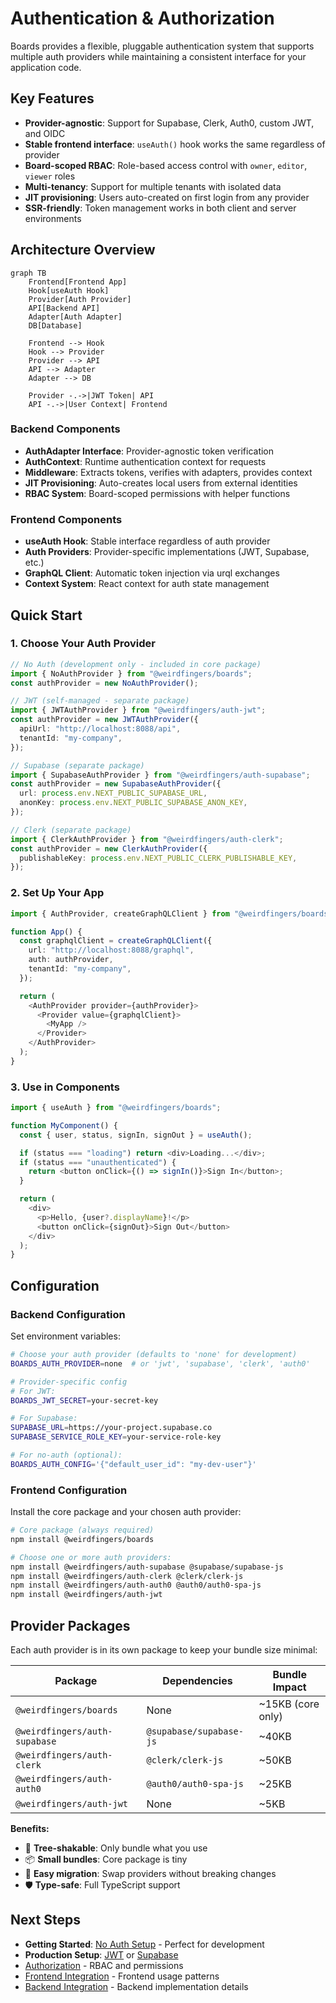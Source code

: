 # Authentication & Authorization

Boards provides a flexible, pluggable authentication system that supports multiple auth providers while maintaining a consistent interface for your application code.

## Key Features

- **Provider-agnostic**: Support for Supabase, Clerk, Auth0, custom JWT, and OIDC
- **Stable frontend interface**: `useAuth()` hook works the same regardless of provider
- **Board-scoped RBAC**: Role-based access control with `owner`, `editor`, `viewer` roles
- **Multi-tenancy**: Support for multiple tenants with isolated data
- **JIT provisioning**: Users auto-created on first login from any provider
- **SSR-friendly**: Token management works in both client and server environments

## Architecture Overview

```mermaid
graph TB
    Frontend[Frontend App]
    Hook[useAuth Hook]
    Provider[Auth Provider]
    API[Backend API]
    Adapter[Auth Adapter]
    DB[Database]

    Frontend --> Hook
    Hook --> Provider
    Provider --> API
    API --> Adapter
    Adapter --> DB

    Provider -.->|JWT Token| API
    API -.->|User Context| Frontend
```

### Backend Components

- **AuthAdapter Interface**: Provider-agnostic token verification
- **AuthContext**: Runtime authentication context for requests
- **Middleware**: Extracts tokens, verifies with adapters, provides context
- **JIT Provisioning**: Auto-creates local users from external identities
- **RBAC System**: Board-scoped permissions with helper functions

### Frontend Components

- **useAuth Hook**: Stable interface regardless of auth provider
- **Auth Providers**: Provider-specific implementations (JWT, Supabase, etc.)
- **GraphQL Client**: Automatic token injection via urql exchanges
- **Context System**: React context for auth state management

## Quick Start

### 1. Choose Your Auth Provider

```typescript
// No Auth (development only - included in core package)
import { NoAuthProvider } from "@weirdfingers/boards";
const authProvider = new NoAuthProvider();

// JWT (self-managed - separate package)
import { JWTAuthProvider } from "@weirdfingers/auth-jwt";
const authProvider = new JWTAuthProvider({
  apiUrl: "http://localhost:8088/api",
  tenantId: "my-company",
});

// Supabase (separate package)
import { SupabaseAuthProvider } from "@weirdfingers/auth-supabase";
const authProvider = new SupabaseAuthProvider({
  url: process.env.NEXT_PUBLIC_SUPABASE_URL,
  anonKey: process.env.NEXT_PUBLIC_SUPABASE_ANON_KEY,
});

// Clerk (separate package)
import { ClerkAuthProvider } from "@weirdfingers/auth-clerk";
const authProvider = new ClerkAuthProvider({
  publishableKey: process.env.NEXT_PUBLIC_CLERK_PUBLISHABLE_KEY,
});
```

### 2. Set Up Your App

```typescript
import { AuthProvider, createGraphQLClient } from "@weirdfingers/boards";

function App() {
  const graphqlClient = createGraphQLClient({
    url: "http://localhost:8088/graphql",
    auth: authProvider,
    tenantId: "my-company",
  });

  return (
    <AuthProvider provider={authProvider}>
      <Provider value={graphqlClient}>
        <MyApp />
      </Provider>
    </AuthProvider>
  );
}
```

### 3. Use in Components

```typescript
import { useAuth } from "@weirdfingers/boards";

function MyComponent() {
  const { user, status, signIn, signOut } = useAuth();

  if (status === "loading") return <div>Loading...</div>;
  if (status === "unauthenticated") {
    return <button onClick={() => signIn()}>Sign In</button>;
  }

  return (
    <div>
      <p>Hello, {user?.displayName}!</p>
      <button onClick={signOut}>Sign Out</button>
    </div>
  );
}
```

## Configuration

### Backend Configuration

Set environment variables:

```bash
# Choose your auth provider (defaults to 'none' for development)
BOARDS_AUTH_PROVIDER=none  # or 'jwt', 'supabase', 'clerk', 'auth0'

# Provider-specific config
# For JWT:
BOARDS_JWT_SECRET=your-secret-key

# For Supabase:
SUPABASE_URL=https://your-project.supabase.co
SUPABASE_SERVICE_ROLE_KEY=your-service-role-key

# For no-auth (optional):
BOARDS_AUTH_CONFIG='{"default_user_id": "my-dev-user"}'
```

### Frontend Configuration

Install the core package and your chosen auth provider:

```bash
# Core package (always required)
npm install @weirdfingers/boards

# Choose one or more auth providers:
npm install @weirdfingers/auth-supabase @supabase/supabase-js
npm install @weirdfingers/auth-clerk @clerk/clerk-js
npm install @weirdfingers/auth-auth0 @auth0/auth0-spa-js
npm install @weirdfingers/auth-jwt
```

## Provider Packages

Each auth provider is in its own package to keep your bundle size minimal:

| Package                       | Dependencies            | Bundle Impact     |
| ----------------------------- | ----------------------- | ----------------- |
| `@weirdfingers/boards`        | None                    | ~15KB (core only) |
| `@weirdfingers/auth-supabase` | `@supabase/supabase-js` | ~40KB             |
| `@weirdfingers/auth-clerk`    | `@clerk/clerk-js`       | ~50KB             |
| `@weirdfingers/auth-auth0`    | `@auth0/auth0-spa-js`   | ~25KB             |
| `@weirdfingers/auth-jwt`      | None                    | ~5KB              |

**Benefits:**

- 🌲 **Tree-shakable**: Only bundle what you use
- 📦 **Small bundles**: Core package is tiny
- 🔄 **Easy migration**: Swap providers without breaking changes
- 🛡️ **Type-safe**: Full TypeScript support

## Next Steps

- **Getting Started**: [No Auth Setup](./providers/none.md) - Perfect for development
- **Production Setup**: [JWT](./providers/jwt.md) or [Supabase](./providers/supabase.md)
- [Authorization](./backend/authorization.md) - RBAC and permissions
- [Frontend Integration](./frontend/getting-started.md) - Frontend usage patterns
- [Backend Integration](./backend/auth-adapters.md) - Backend implementation details
